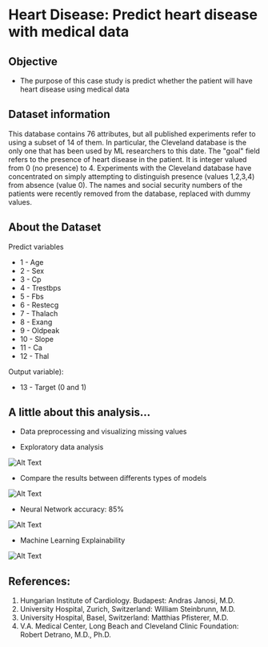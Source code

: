 # Heart Disease: Predict heart disease with medical data

## Objective

- The purpose of this case study is predict whether the patient will have heart disease using medical data

## Dataset information
 
This database contains 76 attributes, but all published experiments refer to using a subset of 14 of them. In particular, the Cleveland database is the only one that has been used by ML researchers to
this date. The "goal" field refers to the presence of heart disease in the patient. It is integer valued from 0 (no presence) to 4. Experiments with the Cleveland database have concentrated on simply attempting to distinguish presence (values 1,2,3,4) from absence (value 0). The names and social security numbers of the patients were recently removed from the database, replaced with dummy values.


## About the Dataset

Predict variables
- 1 - Age
- 2 - Sex
- 3 - Cp 
- 4 - Trestbps 
- 5 - Fbs 
- 6 - Restecg
- 7 - Thalach 
- 8 - Exang 
- 9 - Oldpeak
- 10 - Slope 
- 11 - Ca 
- 12 - Thal 

Output variable): 
- 13 - Target (0 and 1)

## A little about this analysis...

- Data preprocessing and visualizing missing values

- Exploratory data analysis

![Alt Text](https://raw.githubusercontent.com/mp-rocha/data-projects/master/heart-disease-predict/heart-disease-predict/images/menxwomen.png)

- Compare the results between differents types of models

![Alt Text](https://raw.githubusercontent.com/mp-rocha/data-projects/master/heart-disease-predict/heart-disease-predict/images/results.PNG)

- Neural Network accuracy: 85%

![Alt Text](https://raw.githubusercontent.com/mp-rocha/data-projects/master/heart-disease-predict/heart-disease-predict/images/nnetwork.PNG)

- Machine Learning Explainability

![Alt Text](https://raw.githubusercontent.com/mp-rocha/data-projects/master/heart-disease-predict/heart-disease-predict/images/shapvalues.PNG)

## References:

1. Hungarian Institute of Cardiology. Budapest: Andras Janosi, M.D.
2. University Hospital, Zurich, Switzerland: William Steinbrunn, M.D.
3. University Hospital, Basel, Switzerland: Matthias Pfisterer, M.D.
4. V.A. Medical Center, Long Beach and Cleveland Clinic Foundation: Robert Detrano, M.D., Ph.D.
